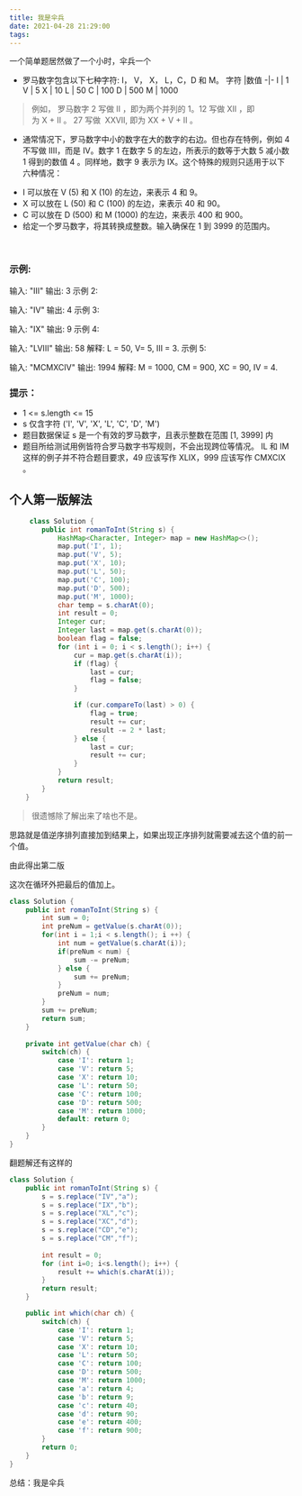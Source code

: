 ```yaml
---
title: 我是伞兵
date: 2021-04-28 21:29:00
tags: 
---
```


一个简单题居然做了一个小时，伞兵一个

<!-- more -->

- 罗马数字包含以下七种字符: I， V， X， L，C，D 和 M。
字符          |数值
-|-
I      |       1
V       |      5
X        |     10
L         |    50
C          |   100
D           |  500
M            | 1000

> 例如， 罗马数字 2 写做 II ，即为两个并列的 1。12 写做 XII ，即为 X + II 。 27 写做  XXVII, 即为 XX + V + II 。

- 通常情况下，罗马数字中小的数字在大的数字的右边。但也存在特例，例如 4 不写做 IIII，而是 IV。数字 1 在数字 5 的左边，所表示的数等于大数 5 减小数 1 得到的数值 4 。同样地，数字 9 表示为 IX。这个特殊的规则只适用于以下六种情况：

* I 可以放在 V (5) 和 X (10) 的左边，来表示 4 和 9。
* X 可以放在 L (50) 和 C (100) 的左边，来表示 40 和 90。 
* C 可以放在 D (500) 和 M (1000) 的左边，来表示 400 和 900。
* 给定一个罗马数字，将其转换成整数。输入确保在 1 到 3999 的范围内。

 

### 示例:

输入: "III"
输出: 3
示例 2:

输入: "IV"
输出: 4
示例 3:

输入: "IX"
输出: 9
示例 4:

输入: "LVIII"
输出: 58
解释: L = 50, V= 5, III = 3.
示例 5:

输入: "MCMXCIV"
输出: 1994
解释: M = 1000, CM = 900, XC = 90, IV = 4.
 

### 提示：

- 1 <= s.length <= 15 
- s 仅含字符 ('I', 'V', 'X', 'L', 'C', 'D', 'M')
- 题目数据保证 s 是一个有效的罗马数字，且表示整数在范围 [1, 3999] 内
- 题目所给测试用例皆符合罗马数字书写规则，不会出现跨位等情况。
IL 和 IM 这样的例子并不符合题目要求，49 应该写作 XLIX，999 应该写作 CMXCIX 。

## 个人第一版解法

```java
     class Solution {
        public int romanToInt(String s) {
            HashMap<Character, Integer> map = new HashMap<>();
            map.put('I', 1);
            map.put('V', 5);
            map.put('X', 10);
            map.put('L', 50);
            map.put('C', 100);
            map.put('D', 500);
            map.put('M', 1000);
            char temp = s.charAt(0);
            int result = 0;
            Integer cur;
            Integer last = map.get(s.charAt(0));
            boolean flag = false;
            for (int i = 0; i < s.length(); i++) {
                cur = map.get(s.charAt(i));
                if (flag) {
                    last = cur;
                    flag = false;
                }

                if (cur.compareTo(last) > 0) {
                    flag = true;
                    result += cur;
                    result -= 2 * last;
                } else {
                    last = cur;
                    result += cur;
                }
            }
            return result;
        }
    }
```

> 很遗憾除了解出来了啥也不是。

思路就是值逆序排列直接加到结果上，如果出现正序排列就需要减去这个值的前一个值。

由此得出第二版

这次在循环外把最后的值加上。


```java
class Solution {
    public int romanToInt(String s) {
        int sum = 0;
        int preNum = getValue(s.charAt(0));
        for(int i = 1;i < s.length(); i ++) {
            int num = getValue(s.charAt(i));
            if(preNum < num) {
                sum -= preNum;
            } else {
                sum += preNum;
            }
            preNum = num;
        }
        sum += preNum;
        return sum;
    }
    
    private int getValue(char ch) {
        switch(ch) {
            case 'I': return 1;
            case 'V': return 5;
            case 'X': return 10;
            case 'L': return 50;
            case 'C': return 100;
            case 'D': return 500;
            case 'M': return 1000;
            default: return 0;
        }
    }
}
```

翻题解还有这样的

```java
class Solution {
    public int romanToInt(String s) {
        s = s.replace("IV","a");
        s = s.replace("IX","b");
        s = s.replace("XL","c");
        s = s.replace("XC","d");
        s = s.replace("CD","e");
        s = s.replace("CM","f");
        
        int result = 0;
        for (int i=0; i<s.length(); i++) {
            result += which(s.charAt(i));
        }
        return result;
    }

    public int which(char ch) {
        switch(ch) {
            case 'I': return 1;
            case 'V': return 5;
            case 'X': return 10;
            case 'L': return 50;
            case 'C': return 100;
            case 'D': return 500;
            case 'M': return 1000;
            case 'a': return 4;
            case 'b': return 9;
            case 'c': return 40;
            case 'd': return 90;
            case 'e': return 400;
            case 'f': return 900;
        }
        return 0;
    }
}
```

总结：我是伞兵